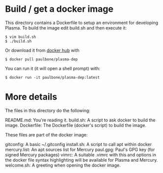 
Build / get a docker image
==========================

This directory contains a Dockerfile to setup an environment
for developing Plasma.  To build the image edit build.sh and then execute
it: 

    $ vim build.sh
    $ ./build.sh

Or download it from [docker
hub](https://hub.docker.com/r/paulbone/plasma-dep) with

    $ docker pull paulbone/plasma-dep

You can run it (it will open a shell prompt) with:

    $ docker run -it paulbone/plasma-dep:latest

More details
============

The files in this directory do the following:

README.md:  You're reading it.
build.sh:   A script to ask docker to build the image.
Dockerfile: The Dockerfile (docker's script) to build the image.

These files are part of the docker image:

gitconfig:    A basic ~/.gitconfig
install.sh:   A script to call apt within docker
mercury.list: An apt sources list for Mercury
paul.gpg:     Paul's GPG key (for signed Mercury packages)
vimrc:        A suitable .vimrc with this and options in the docker file
              syntax highlighting will be available for Plasma and Mercury.
welcome.sh:   A greeting when opening the docker image.

